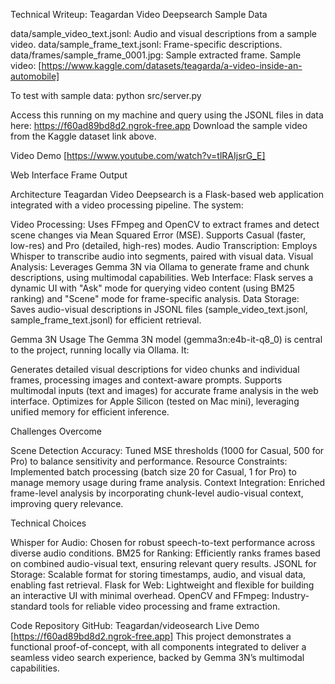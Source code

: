 Technical Writeup: Teagardan Video Deepsearch
Sample Data

data/sample_video_text.jsonl: Audio and visual descriptions from a sample video.
data/sample_frame_text.jsonl: Frame-specific descriptions.
data/frames/sample_frame_0001.jpg: Sample extracted frame.
Sample video: [https://www.kaggle.com/datasets/teagarda/a-video-inside-an-automobile]

To test with sample data:
python src/server.py


Access this running on my machine and query using the JSONL files in data here: https://f60ad89bd8d2.ngrok-free.app
Download the sample video from the Kaggle dataset link above.

Video Demo
[https://www.youtube.com/watch?v=tlRAIjsrG_E]


Web Interface
Frame Output

Architecture
Teagardan Video Deepsearch is a Flask-based web application integrated with a video processing pipeline. The system:

Video Processing: Uses FFmpeg and OpenCV to extract frames and detect scene changes via Mean Squared Error (MSE). Supports Casual (faster, low-res) and Pro (detailed, high-res) modes.
Audio Transcription: Employs Whisper to transcribe audio into segments, paired with visual data.
Visual Analysis: Leverages Gemma 3N via Ollama to generate frame and chunk descriptions, using multimodal capabilities.
Web Interface: Flask serves a dynamic UI with "Ask" mode for querying video content (using BM25 ranking) and "Scene" mode for frame-specific analysis.
Data Storage: Saves audio-visual descriptions in JSONL files (sample_video_text.jsonl, sample_frame_text.jsonl) for efficient retrieval.

Gemma 3N Usage
The Gemma 3N model (gemma3n:e4b-it-q8_0) is central to the project, running locally via Ollama. It:

Generates detailed visual descriptions for video chunks and individual frames, processing images and context-aware prompts.
Supports multimodal inputs (text and images) for accurate frame analysis in the web interface.
Optimizes for Apple Silicon (tested on Mac mini), leveraging unified memory for efficient inference.

Challenges Overcome

Scene Detection Accuracy: Tuned MSE thresholds (1000 for Casual, 500 for Pro) to balance sensitivity and performance.
Resource Constraints: Implemented batch processing (batch size 20 for Casual, 1 for Pro) to manage memory usage during frame analysis.
Context Integration: Enriched frame-level analysis by incorporating chunk-level audio-visual context, improving query relevance.

Technical Choices

Whisper for Audio: Chosen for robust speech-to-text performance across diverse audio conditions.
BM25 for Ranking: Efficiently ranks frames based on combined audio-visual text, ensuring relevant query results.
JSONL for Storage: Scalable format for storing timestamps, audio, and visual data, enabling fast retrieval.
Flask for Web: Lightweight and flexible for building an interactive UI with minimal overhead.
OpenCV and FFmpeg: Industry-standard tools for reliable video processing and frame extraction.

Code Repository
GitHub: Teagardan/videosearch
Live Demo
[https://f60ad89bd8d2.ngrok-free.app]
This project demonstrates a functional proof-of-concept, with all components integrated to deliver a seamless video search experience, backed by Gemma 3N’s multimodal capabilities.